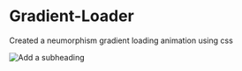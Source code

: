 # Gradient-Loader
Created a neumorphism gradient loading animation using css


![Add a subheading](https://user-images.githubusercontent.com/83161515/227013510-918de4c2-721d-476d-a1d3-4a22c395e9ce.png)
